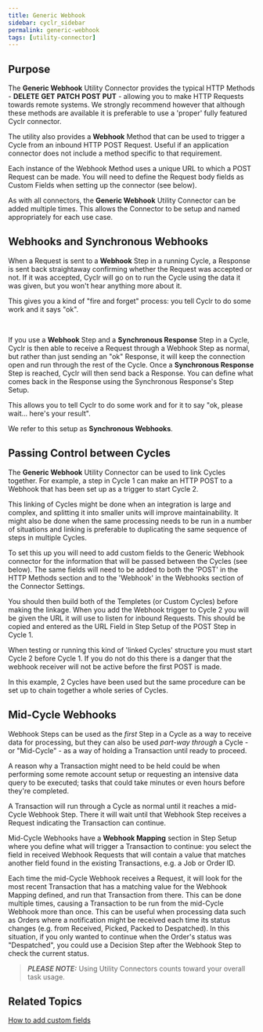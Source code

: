 ```yaml
---
title: Generic Webhook
sidebar: cyclr_sidebar
permalink: generic-webhook
tags: [utility-connector]
---
```


## Purpose

The **Generic Webhook** Utility Connector provides the typical HTTP Methods - **DELETE** **GET** **PATCH** **POST** **PUT** - allowing you to make HTTP Requests towards remote systems.  We strongly recommend however that although these methods are available it is preferable to use a 'proper' fully featured Cyclr connector.

The utility also provides a **Webhook** Method that can be used to trigger a Cycle from an inbound HTTP POST Request.  Useful if an application connector does not include a method specific to that requirement.

Each instance of the Webhook Method uses a unique URL to which a POST Request can be made.  You will need to define the Request body fields as Custom Fields when setting up the connector (see below).

As with all connectors, the **Generic Webhook** Utility Connector can be added multiple times.  This allows the Connector to be setup and named appropriately for each use case.


## Webhooks and Synchronous Webhooks

When a Request is sent to a **Webhook** Step in a running Cycle, a Response is sent back straightaway confirming whether the Request was accepted or not.  If it was accepted, Cyclr will go on to run the Cycle using the data it was given, but you won't hear anything more about it.

This gives you a kind of "fire and forget" process: you tell Cyclr to do some work and it says "ok".

<br />

If you use a **Webhook** Step and a **Synchronous Response** Step in a Cycle, Cyclr is then able to receive a Request through a Webhook Step as normal, but rather than just sending an "ok" Response, it will keep the connection open and run through the rest of the Cycle.  Once a **Synchronous Response** Step is reached, Cyclr will then send back a Response.  You can define what comes back in the Response using the Synchronous Response's Step Setup.

This allows you to tell Cyclr to do some work and for it to say "ok, please wait... here's your result".

We refer to this setup as **Synchronous Webhooks**.


## Passing Control between Cycles

The **Generic Webhook** Utility Connector can be used to link Cycles together.  For example, a step in Cycle 1 can make an HTTP POST to a Webhook that has been set up as a trigger to start Cycle 2.

This linking of Cycles might be done when an integration is large and complex, and splitting it into smaller units will improve maintainability.  It might also be done when the same processing needs to be run in a number of situations and linking is preferable to duplicating the same sequence of steps in multiple Cycles.

To set this up you will need to add custom fields to the Generic Webhook connector for the information that will be passed between the Cycles (see below).  The same fields will need to be added to both the 'POST' in the HTTP Methods section and to the 'Webhook' in the Webhooks section of the Connector Settings.

You should then build both of the Templetes (or Custom Cycles) before making the linkage.  When you add the Webhook trigger to Cycle 2 you will be given the URL it will use to listen for inbound Requests.  This should be copied and entered as the URL Field in Step Setup of the POST Step in Cycle 1.

When testing or running this kind of 'linked Cycles' structure you must start Cycle 2 before Cycle 1.  If you do not do this there is a danger that the webhook receiver will not be active before the first POST is made.

In this example, 2 Cycles have been used but the same procedure can be set up to chain together a whole series of Cycles.


## Mid-Cycle Webhooks

Webhook Steps can be used as the *first* Step in a Cycle as a way to receive data for processing, but they can also be used *part-way through* a Cycle - or "Mid-Cycle" - as a way of holding a Transaction until ready to proceed.

A reason why a Transaction might need to be held could be when performing some remote account setup or requesting an intensive data query to be executed; tasks that could take minutes or even hours before they're completed.

A Transaction will run through a Cycle as normal until it reaches a mid-Cycle Webhook Step.  There it will wait until that Webhook Step receives a Request indicating the Transaction can continue.

Mid-Cycle Webhooks have a **Webhook Mapping** section in Step Setup where you define what will trigger a Transaction to continue: you select the field in received Webhook Requests that will contain a value that matches another field found in the existing Transactions, e.g. a Job or Order ID.

Each time the mid-Cycle Webhook receives a Request, it will look for the most recent Transaction that has a matching value for the Webhook Mapping defined, and run that Transaction from there.  This can be done multiple times, causing a Transaction to be run from the mid-Cycle Webhook more than once.  This can be useful when processing data such as Orders where a notification might be received each time its status changes (e.g. from Received, Picked, Packed to Despatched).  In this situation, if you only wanted to continue when the Order's status was "Despatched", you could use a Decision Step after the Webhook Step to check the current status.

> **_PLEASE NOTE:_** Using Utility Connectors counts toward your overall task usage.

## Related Topics

[How to add custom fields](./adding-custom-fields) 
